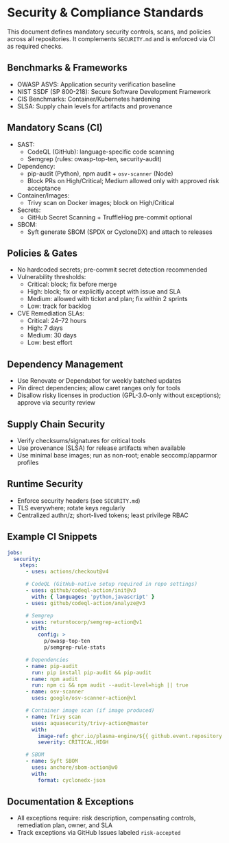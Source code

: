 # Security & Compliance Standards

This document defines mandatory security controls, scans, and policies across all repositories. It complements `SECURITY.md` and is enforced via CI as required checks.

## Benchmarks & Frameworks
- OWASP ASVS: Application security verification baseline
- NIST SSDF (SP 800-218): Secure Software Development Framework
- CIS Benchmarks: Container/Kubernetes hardening
- SLSA: Supply chain levels for artifacts and provenance

## Mandatory Scans (CI)
- SAST:
  - CodeQL (GitHub): language-specific code scanning
  - Semgrep (rules: owasp-top-ten, security-audit)
- Dependency:
  - pip-audit (Python), npm audit + `osv-scanner` (Node)
  - Block PRs on High/Critical; Medium allowed only with approved risk acceptance
- Container/Images:
  - Trivy scan on Docker images; block on High/Critical
- Secrets:
  - GitHub Secret Scanning + TruffleHog pre-commit optional
- SBOM:
  - Syft generate SBOM (SPDX or CycloneDX) and attach to releases

## Policies & Gates
- No hardcoded secrets; pre-commit secret detection recommended
- Vulnerability thresholds:
  - Critical: block; fix before merge
  - High: block; fix or explicitly accept with issue and SLA
  - Medium: allowed with ticket and plan; fix within 2 sprints
  - Low: track for backlog
- CVE Remediation SLAs:
  - Critical: 24–72 hours
  - High: 7 days
  - Medium: 30 days
  - Low: best effort

## Dependency Management
- Use Renovate or Dependabot for weekly batched updates
- Pin direct dependencies; allow caret ranges only for tools
- Disallow risky licenses in production (GPL-3.0-only without exceptions); approve via security review

## Supply Chain Security
- Verify checksums/signatures for critical tools
- Use provenance (SLSA) for release artifacts when available
- Use minimal base images; run as non-root; enable seccomp/apparmor profiles

## Runtime Security
- Enforce security headers (see `SECURITY.md`)
- TLS everywhere; rotate keys regularly
- Centralized authn/z; short-lived tokens; least privilege RBAC

## Example CI Snippets
```yaml
jobs:
  security:
    steps:
      - uses: actions/checkout@v4

      # CodeQL (GitHub-native setup required in repo settings)
      - uses: github/codeql-action/init@v3
        with: { languages: 'python,javascript' }
      - uses: github/codeql-action/analyze@v3

      # Semgrep
      - uses: returntocorp/semgrep-action@v1
        with:
          config: >
            p/owasp-top-ten
            p/semgrep-rule-stats

      # Dependencies
      - name: pip-audit
        run: pip install pip-audit && pip-audit
      - name: npm audit
        run: npm ci && npm audit --audit-level=high || true
      - name: osv-scanner
        uses: google/osv-scanner-action@v1

      # Container image scan (if image produced)
      - name: Trivy scan
        uses: aquasecurity/trivy-action@master
        with:
          image-ref: ghcr.io/plasma-engine/${{ github.event.repository.name }}:pr-${{ github.run_id }}
          severity: CRITICAL,HIGH

      # SBOM
      - name: Syft SBOM
        uses: anchore/sbom-action@v0
        with:
          format: cyclonedx-json
```

## Documentation & Exceptions
- All exceptions require: risk description, compensating controls, remediation plan, owner, and SLA
- Track exceptions via GitHub Issues labeled `risk-accepted`